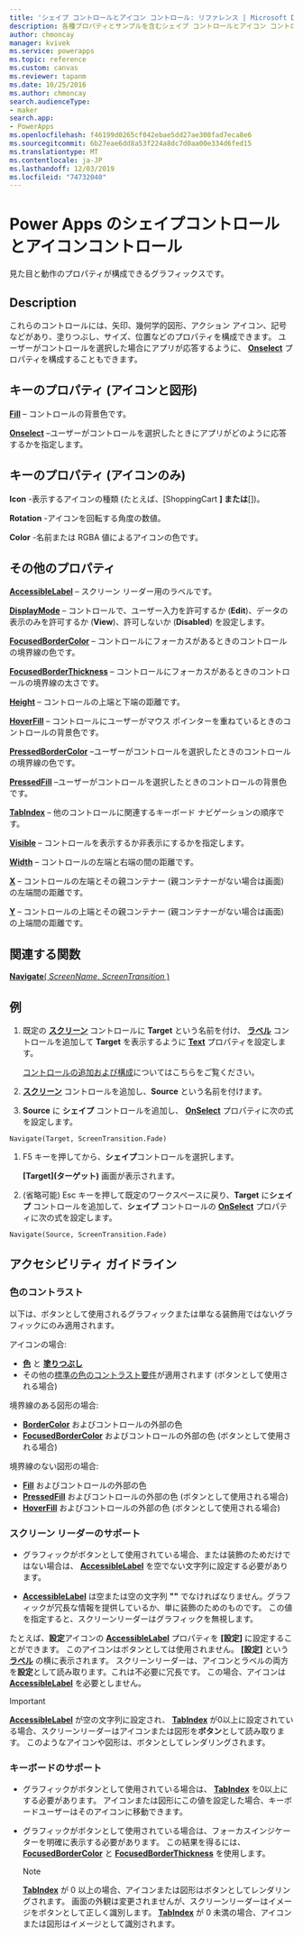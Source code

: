 ```yaml
---
title: 'シェイプ コントロールとアイコン コントロール: リファレンス | Microsoft Docs'
description: 各種プロパティとサンプルを含むシェイプ コントロールとアイコン コントロールに関する情報
author: chmoncay
manager: kvivek
ms.service: powerapps
ms.topic: reference
ms.custom: canvas
ms.reviewer: tapanm
ms.date: 10/25/2016
ms.author: chmoncay
search.audienceType:
- maker
search.app:
- PowerApps
ms.openlocfilehash: f46199d0265cf042ebae5dd27ae308fad7eca8e6
ms.sourcegitcommit: 6b27eae6dd8a53f224a8dc7d0aa00e334d6fed15
ms.translationtype: MT
ms.contentlocale: ja-JP
ms.lasthandoff: 12/03/2019
ms.locfileid: "74732040"
---
```

# <a name="shape-controls-and-icon-controls-in-power-apps"></a>Power Apps のシェイプコントロールとアイコンコントロール
見た目と動作のプロパティが構成できるグラフィックスです。

## <a name="description"></a>Description
これらのコントロールには、矢印、幾何学的図形、アクション アイコン、記号などがあり、塗りつぶし、サイズ、位置などのプロパティを構成できます。 ユーザーがコントロールを選択した場合にアプリが応答するように、 **[Onselect](properties-core.md)** プロパティを構成することもできます。

## <a name="key-properties-icons-and-shapes"></a>キーのプロパティ (アイコンと図形)
**[Fill](properties-color-border.md)** – コントロールの背景色です。

**[Onselect](properties-core.md)** –ユーザーがコントロールを選択したときにアプリがどのように応答するかを指定します。

## <a name="key-properties-icons-only"></a>キーのプロパティ (アイコンのみ)

**Icon** -表示するアイコンの種類 (たとえば、[ShoppingCart **] または**[])。 

**Rotation** -アイコンを回転する角度の数値。 

**Color** -名前または RGBA 値によるアイコンの色です。

## <a name="additional-properties"></a>その他のプロパティ
**[AccessibleLabel](properties-accessibility.md)** – スクリーン リーダー用のラベルです。

**[DisplayMode](properties-core.md)** – コントロールで、ユーザー入力を許可するか (**Edit**)、データの表示のみを許可するか (**View**)、許可しないか (**Disabled**) を設定します。

**[FocusedBorderColor](properties-color-border.md)** – コントロールにフォーカスがあるときのコントロールの境界線の色です。

**[FocusedBorderThickness](properties-color-border.md)** – コントロールにフォーカスがあるときのコントロールの境界線の太さです。

**[Height](properties-size-location.md)** – コントロールの上端と下端の距離です。

**[HoverFill](properties-color-border.md)** – コントロールにユーザーがマウス ポインターを重ねているときのコントロールの背景色です。

**[PressedBorderColor](properties-color-border.md)** –ユーザーがコントロールを選択したときのコントロールの境界線の色です。

**[PressedFill](properties-color-border.md)** –ユーザーがコントロールを選択したときのコントロールの背景色です。

**[TabIndex](properties-accessibility.md)** – 他のコントロールに関連するキーボード ナビゲーションの順序です。

**[Visible](properties-core.md)** – コントロールを表示するか非表示にするかを指定します。

**[Width](properties-size-location.md)** – コントロールの左端と右端の間の距離です。

**[X](properties-size-location.md)** – コントロールの左端とその親コンテナー (親コンテナーがない場合は画面) の左端間の距離です。

**[Y](properties-size-location.md)** – コントロールの上端とその親コンテナー (親コンテナーがない場合は画面) の上端間の距離です。

## <a name="related-functions"></a>関連する関数

[**Navigate**( *ScreenName*, *ScreenTransition* )](../functions/function-navigate.md)

## <a name="example"></a>例

1. 既定の **[スクリーン](control-screen.md)** コントロールに **Target** という名前を付け、 **[ラベル](control-text-box.md)** コントロールを追加して **Target** を表示するように **[Text](properties-core.md)** プロパティを設定します。

    [コントロールの追加および構成](../add-configure-controls.md)についてはこちらをご覧ください。

1. **[スクリーン](control-screen.md)** コントロールを追加し、**Source** という名前を付けます。

1. **Source** に **シェイプ** コントロールを追加し、 **[OnSelect](properties-core.md)** プロパティに次の式を設定します。

  `Navigate(Target, ScreenTransition.Fade)`
  
1. F5 キーを押してから、**シェイプ**コントロールを選択します。

    **[Target]\(ターゲット)** 画面が表示されます。

1. (省略可能) Esc キーを押して既定のワークスペースに戻り、**Target** に**シェイプ** コントロールを追加して、**シェイプ** コントロールの **[OnSelect](properties-core.md)** プロパティに次の式を設定します。

  `Navigate(Source, ScreenTransition.Fade)`

## <a name="accessibility-guidelines"></a>アクセシビリティ ガイドライン

### <a name="color-contrast"></a>色のコントラスト

以下は、ボタンとして使用されるグラフィックまたは単なる装飾用ではないグラフィックにのみ適用されます。

アイコンの場合:
- **[色](properties-color-border.md)** と **[塗りつぶし](properties-color-border.md)**
- その他の[標準の色のコントラスト要件](../accessible-apps-color.md)が適用されます (ボタンとして使用される場合)

境界線のある図形の場合:
- **[BorderColor](properties-color-border.md)** およびコントロールの外部の色
- **[FocusedBorderColor](properties-color-border.md)** およびコントロールの外部の色 (ボタンとして使用される場合)

境界線のない図形の場合:
- **[Fill](properties-color-border.md)** およびコントロールの外部の色
- **[PressedFill](properties-color-border.md)** およびコントロールの外部の色 (ボタンとして使用される場合)
- **[HoverFill](properties-color-border.md)** およびコントロールの外部の色 (ボタンとして使用される場合)

### <a name="screen-reader-support"></a>スクリーン リーダーのサポート
- グラフィックがボタンとして使用されている場合、または装飾のためだけではない場合は、 **[AccessibleLabel](properties-accessibility.md)** を空でない文字列に設定する必要があります。

- **[AccessibleLabel](properties-accessibility.md)** は空または空の文字列 **""** でなければなりません。グラフィックが冗長な情報を提供しているか、単に装飾のためのものです。 この値を指定すると、スクリーンリーダーはグラフィックを無視します。

たとえば、**設定**アイコンの **[AccessibleLabel](properties-accessibility.md)** プロパティを **[設定]** に設定することができます。 このアイコンはボタンとしては使用されません。 **[設定]** という **[ラベル](control-text-box.md)** の横に表示されます。 スクリーンリーダーは、アイコンとラベルの両方を**設定**として読み取ります。これは不必要に冗長です。 この場合、アイコンは **[AccessibleLabel](properties-accessibility.md)** を必要としません。

> [!IMPORTANT]
> **[AccessibleLabel](properties-accessibility.md)** が空の文字列に設定され、 **[TabIndex](properties-accessibility.md)** が0以上に設定されている場合、スクリーンリーダーはアイコンまたは図形を**ボタン**として読み取ります。 このようなアイコンや図形は、ボタンとしてレンダリングされます。 

### <a name="keyboard-support"></a>キーボードのサポート
- グラフィックがボタンとして使用されている場合は、 **[TabIndex](properties-accessibility.md)** を0以上にする必要があります。 アイコンまたは図形にこの値を設定した場合、キーボードユーザーはそのアイコンに移動できます。

- グラフィックがボタンとして使用されている場合は、フォーカスインジケーターを明確に表示する必要があります。 この結果を得るには、 **[FocusedBorderColor](properties-color-border.md)** と **[FocusedBorderThickness](properties-color-border.md)** を使用します。

    > [!NOTE]
    > **[TabIndex](properties-accessibility.md)** が 0 以上の場合、アイコンまたは図形はボタンとしてレンダリングされます。 画面の外観は変更されませんが、スクリーンリーダーはイメージをボタンとして正しく識別します。 **[TabIndex](properties-accessibility.md)** が 0 未満の場合、アイコンまたは図形はイメージとして識別されます。
